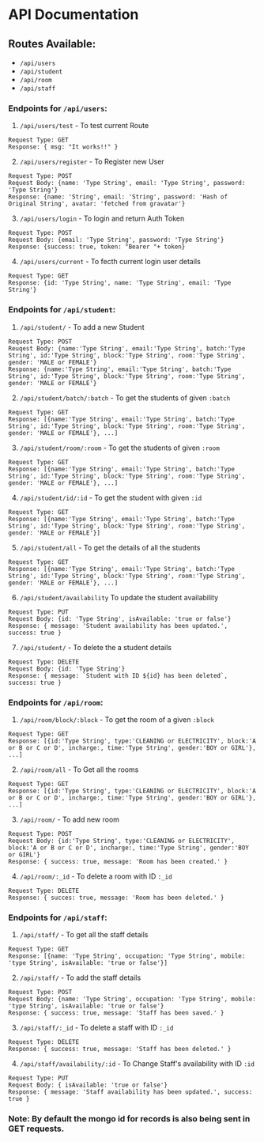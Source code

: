 # API Documentation

## Routes Available: 
- `/api/users`
- `/api/student`
- `/api/room`
- `/api/staff`

### Endpoints for `/api/users`:

1. `/api/users/test` - To test current Route
```
Request Type: GET
Response: { msg: "It works!!" }
```
2. `/api/users/register` - To Register new User
```
Request Type: POST
Request Body: {name: 'Type String', email: 'Type String', password: 'Type String'}
Response: {name: 'String', email: 'String', password: 'Hash of Original String', avatar: 'fetched from gravatar'}
```

3. `/api/users/login` - To login and return Auth Token
```
Request Type: POST
Request Body: {email: 'Type String', password: 'Type String'}
Response: {success: true, token: "Bearer "+ token}
```

4. `/api/users/current` - To fecth current login user details
```
Request Type: GET
Response: {id: 'Type String', name: 'Type String', email: 'Type String'}
```

### Endpoints for `/api/student`:

1. `/api/student/` - To add a new Student
```
Request Type: POST
Reuqest Body: {name:'Type String', email:'Type String', batch:'Type String', id:'Type String', block:'Type String', room:'Type String', gender: 'MALE or FEMALE'}
Response: {name:'Type String', email:'Type String', batch:'Type String', id:'Type String', block:'Type String', room:'Type String', gender: 'MALE or FEMALE'}
```

2. `/api/student/batch/:batch` - To get the students of given `:batch`
```
Request Type: GET
Response: [{name:'Type String', email:'Type String', batch:'Type String', id:'Type String', block:'Type String', room:'Type String', gender: 'MALE or FEMALE'}, ...]
```

3. `/api/student/room/:room` - To get the students of given `:room`
```
Request Type: GET
Response: [{name:'Type String', email:'Type String', batch:'Type String', id:'Type String', block:'Type String', room:'Type String', gender: 'MALE or FEMALE'}, ...]
```

4. `/api/student/id/:id` - To get the student with given `:id`
```
Request Type: GET
Response: [{name:'Type String', email:'Type String', batch:'Type String', id:'Type String', block:'Type String', room:'Type String', gender: 'MALE or FEMALE'}]
```

5. `/api/student/all` - To get the details of all the students
```
Request Type: GET
Response: [{name:'Type String', email:'Type String', batch:'Type String', id:'Type String', block:'Type String', room:'Type String', gender: 'MALE or FEMALE'}, ...]
```

6. `/api/student/availability` To update the student availability
```
Request Type: PUT
Request Body: {id: 'Type String', isAvailable: 'true or false'}
Response: { message: 'Student availability has been updated.', success: true }
```

7. `/api/student/` - To delete the a student details
```
Request Type: DELETE
Request Body: {id: 'Type String'}
Response: { message: `Student with ID ${id} has been deleted`, success: true }
```

### Endpoints for `/api/room`:

1. `/api/room/block/:block` - To get the room of a given `:block`
```
Request Type: GET
Response: [{id:'Type String', type:'CLEANING or ELECTRICITY', block:'A or B or C or D', incharge:, time:'Type String', gender:'BOY or GIRL'}, ...]
```

2. `/api/room/all` - To Get all the rooms
```
Request Type: GET
Response: [{id:'Type String', type:'CLEANING or ELECTRICITY', block:'A or B or C or D', incharge:, time:'Type String', gender:'BOY or GIRL'}, ...]
```

3. `/api/room/` - To add new room
```
Request Type: POST
Request Body: {id:'Type String', type:'CLEANING or ELECTRICITY', block:'A or B or C or D', incharge:, time:'Type String', gender:'BOY or GIRL'}
Response: { success: true, message: 'Room has been created.' }
```

4. `/api/room/:_id` - To delete a room with ID `:_id`
```
Request Type: DELETE
Response: { succes: true, message: 'Room has been deleted.' }
```

### Endpoints for `/api/staff`:

1. `/api/staff/` -  To get all the staff details
```
Request Type: GET
Response: [{name: 'Type String', occupation: 'Type String', mobile: 'type String', isAvailable: 'true or false'}]
```

2. `/api/staff/` - To add the staff details
```
Request Type: POST
Request Body: {name: 'Type String', occupation: 'Type String', mobile: 'type String', isAvailable: 'true or false'}
Response: { success: true, message: 'Staff has been saved.' }
```

3. `/api/staff/:_id` - To delete a staff with ID `:_id`
```
Request Type: DELETE
Response: { success: true, message: 'Staff has been deleted.' }
```

4. `/api/staff/availability/:id` - To Change Staff's availability with ID `:id`
```
Request Type: PUT
Request Body: { isAvailable: 'true or false'}
Response: { message: 'Staff availability has been updated.', success: true }
```

### Note: By default the mongo id for records is also being sent in GET requests.
